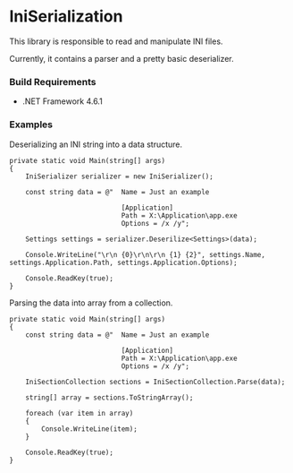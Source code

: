 IniSerialization
=========

This library is responsible to read and manipulate INI files.

Currently, it contains a parser and a pretty basic deserializer.

### Build Requirements

* .NET Framework 4.6.1

### Examples

Deserializing an INI string into a data structure. 

	private static void Main(string[] args)
	{
		IniSerializer serializer = new IniSerializer();
	
		const string data = @"	Name = Just an example
						
								[Application]
								Path = X:\Application\app.exe
								Options = /x /y";
	
		Settings settings = serializer.Deserilize<Settings>(data);
	
		Console.WriteLine("\r\n {0}\r\n\r\n {1} {2}", settings.Name, settings.Application.Path, settings.Application.Options);
	
		Console.ReadKey(true);
	}
  
Parsing the data into array from a collection.

	private static void Main(string[] args)
	{
		const string data = @"	Name = Just an example
						
								[Application]
								Path = X:\Application\app.exe
								Options = /x /y";
	
		IniSectionCollection sections = IniSectionCollection.Parse(data);
	
		string[] array = sections.ToStringArray();
	
		foreach (var item in array)
		{
			Console.WriteLine(item);
		}
	
		Console.ReadKey(true);
	}